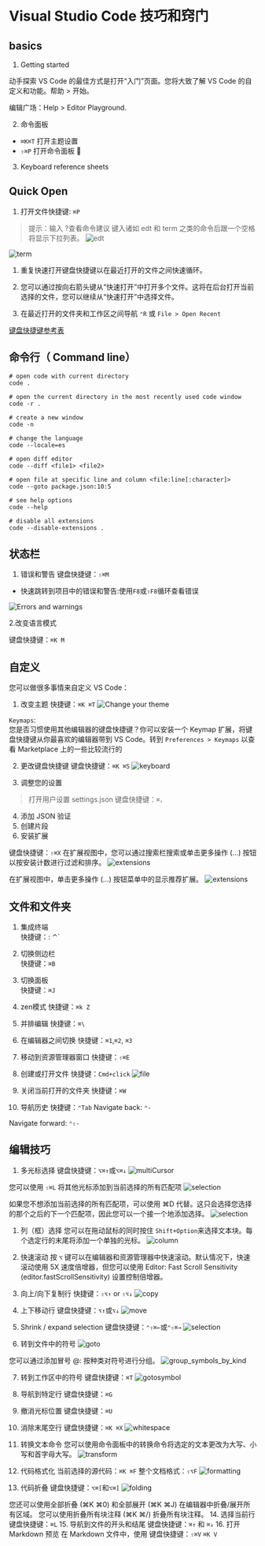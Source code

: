 # Visual Studio Code 技巧和窍门

## basics

1. Getting started

动手探索 VS Code 的最佳方式是打开“入门”页面。您将大致了解 VS Code 的自定义和功能。帮助 > 开始。

编辑广场：Help > Editor Playground.

2. 命令面板

- `⌘K⌘T` 打开主题设置
- `⇧⌘P` 打开命令面板

3. Keyboard reference sheets

## Quick Open

1. 打开文件快捷键: `⌘P`

>提示：输入 ?查看命令建议
> 键入诸如 edt 和 term 之类的命令后跟一个空格将显示下拉列表。
![edt](./assets/quick-open-command-dropdown.png)

![term](./assets/term-quick-open.png)

1. 重复快速打开键盘快捷键以在最近打开的文件之间快速循环。

2. 您可以通过按向右箭头键从“快速打开”中打开多个文件。这将在后台打开当前选择的文件，您可以继续从“快速打开”中选择文件。

3. 在最近打开的文件夹和工作区之间导航 `⌃R` 或 `File > Open Recent`

[键盘快捷键参考表](chrome-extension://ikhdkkncnoglghljlkmcimlnlhkeamad/pdf-viewer/web/viewer.html?file=https%3A%2F%2Fcode.visualstudio.com%2Fshortcuts%2Fkeyboard-shortcuts-macos.pdf)

## 命令行（ Command line）

```shell
# open code with current directory
code .

# open the current directory in the most recently used code window
code -r .

# create a new window
code -n

# change the language
code --locale=es

# open diff editor
code --diff <file1> <file2>

# open file at specific line and column <file:line[:character]>
code --goto package.json:10:5

# see help options
code --help

# disable all extensions
code --disable-extensions .
```

## 状态栏

1. 错误和警告
键盘快捷键：`⇧⌘M`

- 快速跳转到项目中的错误和警告:使用`F8`或`⇧F8`循环查看错误

![Errors and warnings](./assets/Errors_Warnings.gif)

2.改变语言模式

键盘快捷键：`⌘K M`

## 自定义

您可以做很多事情来自定义 VS Code：

1. 改变主题
快捷键：`⌘K ⌘T`
![Change your theme](./assets/PreviewFileIconThemes.gif)

`Keymaps`:  
您是否习惯使用其他编辑器的键盘快捷键？你可以安装一个 Keymap 扩展，将键盘快捷键从你最喜欢的编辑器带到 VS Code。转到 `Preferences > Keymaps` 以查看 Marketplace 上的一些比较流行的

2. 更改键盘快捷键
键盘快捷键：`⌘K ⌘S`
![keyboard](./assets/KeyboardShortcuts.gif)

3. 调整您的设置

> 打开用户设置 settings.json
键盘快捷键：`⌘，`

4. 添加 JSON 验证
5. 创建片段
6. 安装扩展

键盘快捷键：`⇧⌘X`
在扩展视图中，您可以通过搜索栏搜索或单击更多操作 (...) 按钮以按安装计数进行过滤和排序。
![extensions](./assets/show-popular-extensions.png)

在扩展视图中，单击更多操作 (...) 按钮菜单中的显示推荐扩展。
![extensions](./assets/show-recommended-extensions.png)

## 文件和文件夹

1. 集成终端  
快捷键：: ⌃\`
2. 切换侧边栏  
快捷键：`⌘B`
3. 切换面板  
快捷键：`⌘J`
4. zen模式
快捷键：`⌘k Z`
5. 并排编辑
快捷键：`⌘\`
6. 在编辑器之间切换
快捷键：`⌘1`,`⌘2`, `⌘3`
7. 移动到资源管理器窗口
快捷键：`⇧⌘E`
8. 创建或打开文件
快捷键：`Cmd+click`
![file](./assets/create_open_file.gif)

9. 关闭当前打开的文件夹
快捷键：`⌘W`
10. 导航历史
快捷键：`⌃Tab`
Navigate back: `⌃-`

Navigate forward: `⌃⇧-`

## 编辑技巧

1. 多光标选择
键盘快捷键：`⌥⌘↑`或`⌥⌘↓`
![multiCursor](./assets/multicursor.gif)

您可以使用 `⇧⌘L` 将其他光标添加到当前选择的所有匹配项
![selection](./assets/add_cursor_current_selection.gif)

如果您不想添加当前选择的所有匹配项，可以使用 ⌘D 代替。这只会选择您选择的那个之后的下一个匹配项，因此您可以一个接一个地添加选择。
![selection](./assets/add_cursor_current_selection_one_by_one.gif)

1. 列（框）选择
您可以在拖动鼠标的同时按住 `Shift+Option`来选择文本块。每个选定行的末尾将添加一个单独的光标。
![column](./assets/column-select.gif)

2. 快速滚动
按 `⌥` 键可以在编辑器和资源管理器中快速滚动。默认情况下，快速滚动使用 5X 速度倍增器，但您可以使用 Editor: Fast Scroll Sensitivity (editor.fastScrollSensitivity) 设置控制倍增器。

3. 向上/向下复制行
快捷键：`⇧⌥↑` or `⇧⌥↓`
![copy](./assets/copy_line_down.gif)

1. 上下移动行
键盘快捷键：`⌥↑`或`⌥↓`
![move](./assets/move_line.gif)

5. Shrink / expand selection
键盘快捷键：`⌃⇧⌘←`或`⌃⇧⌘→`
![selection](./assets/shrink_expand_selection.gif)

6. 转到文件中的符号
![goto](./assets/find_by_symbol.gif)

您可以通过添加冒号 @: 按种类对符号进行分组。
![group_symbols_by_kind](./assets/group_symbols_by_kind.png)

7. 转到工作区中的符号
键盘快捷键：`⌘T`
![gotosymbol](./assets/go_to_symbol_in_workspace.png)

8. 导航到特定行
键盘快捷键：`⌘G`
9. 撤消光标位置
键盘快捷键：`⌘U`
10. 消除末尾空行
键盘快捷键：`⌘K ⌘X`
![whitespace](./assets/trim_whitespace.gif)

11. 转换文本命令
您可以使用命令面板中的转换命令将选定的文本更改为大写、小写和首字母大写。
![transform](./assets/transform-text-commands.png)

12. 代码格式化
当前选择的源代码：`⌘K ⌘F`
整个文档格式：`⇧⌥F`
![formatting](./assets/code_formatting.gif)

13. 代码折叠
键盘快捷键：`⌥⌘[`和`⌥⌘]`
![folding](./assets/code_folding.gif)

您还可以使用全部折叠 (⌘K ⌘0) 和全部展开 (⌘K ⌘J) 在编辑器中折叠/展开所有区域。
您可以使用折叠所有块注释 (⌘K ⌘/) 折叠所有块注释。
14. 选择当前行
键盘快捷键：`⌘L`
15. 导航到文件的开头和结尾
键盘快捷键：`⌘↑` 和 `⌘↓`
16. 打开 Markdown 预览
在 Markdown 文件中，使用
键盘快捷键：`⇧⌘V` `⌘K V`
